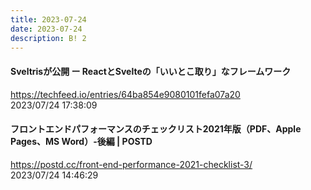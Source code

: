 ```yaml
---
title: 2023-07-24
date: 2023-07-24
description: B! 2
---
```


#### Sveltrisが公開 ー ReactとSvelteの「いいとこ取り」なフレームワーク
https://techfeed.io/entries/64ba854e9080101fefa07a20<br>
2023/07/24 17:38:09<br>


#### フロントエンドパフォーマンスのチェックリスト2021年版（PDF、Apple Pages、MS Word）-後編 | POSTD
https://postd.cc/front-end-performance-2021-checklist-3/<br>
2023/07/24 14:46:29<br>


